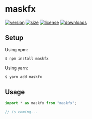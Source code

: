 # maskfx

[![version](https://img.shields.io/npm/v/maskfx.svg?style=flat-square&logo=npm)](https://npmjs.com/package/maskfx)
[![size](https://img.shields.io/bundlephobia/min/maskfx.svg?style=flat-square&logo=npm)](https://npmjs.com/package/maskfx)
[![license](https://img.shields.io/npm/l/maskfx.svg?style=flat-square&logo=npm)](https://npmjs.com/package/maskfx)
[![downloads](https://img.shields.io/npm/dm/maskfx.svg?style=flat-square&logo=npm)](https://npmjs.com/package/maskfx)

## Setup

Using npm:

```bash
$ npm install maskfx
```

Using yarn:

```bash
$ yarn add maskfx
```

## Usage

```ts
import * as maskfx from "maskfx";

// is coming...
```
